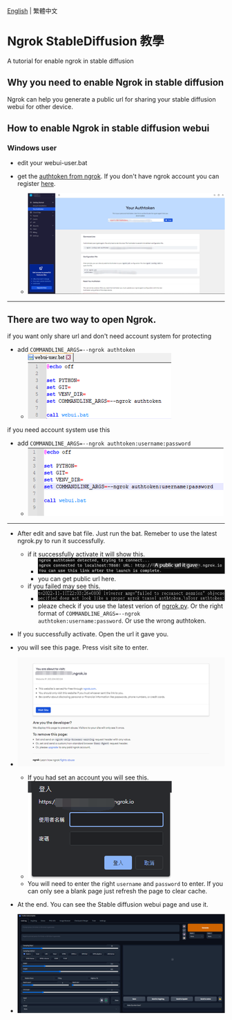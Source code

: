 [English](README.md) | 繁體中文
# Ngrok StableDiffusion 教學
A tutorial for enable ngrok in stable diffusion

## Why you need to enable Ngrok in stable diffusion
Ngrok can help you generate a public url for sharing your stable diffusion webui for other device.
## How to enable Ngrok in stable diffusion webui
### Windows user
* edit your webui-user.bat

* get the [authtoken from ngrok](https://dashboard.ngrok.com/get-started/your-authtoken). If you don't have ngrok account you can register [here](https://ngrok.com/).
  * ![authtoken](sample/authtoken.png)

---
## There are two way to open Ngrok.

if you want only share url and don't need account system for protecting

* add ```COMMANDLINE_ARGS=--ngrok authtoken```
  * ![sample](sample/auth_only.png)

if you need account system use this

* add ```COMMANDLINE_ARGS=--ngrok authtoken:username:password```
  * ![pw](sample/pw.png)
---
* After edit and save bat file. Just run the bat. Remeber to use the latest ngrok.py to run it successfully.
  * if it successfully activate it will show this.
    * ![success](sample/ngrok_hint.png)
    * you can get public url here.
  * if you failed may see this.
    * ![fail](sample/fail.png)
    * pleaze check if you use the latest verion of [ngrok.py](modules/ngrok.py). Or the right format of ```COMMANDLINE_ARGS=--ngrok authtoken:username:password```. Or use the wrong authtoken.
    
* If you successfully activate. Open the url it gave you.
 * you will see this page. Press visit site to enter.
 * ![page](sample/page.png)
   * If you had set an account you will see this.
   * ![pw](sample/page_pw.png)
   * You will need to enter the right ```username``` and ```password``` to enter. If you can only see a blank page just refresh the page to clear cache.
* At the end. You can see the Stable diffusion webui page and use it. 
 * ![sd](sample/sd.png)
